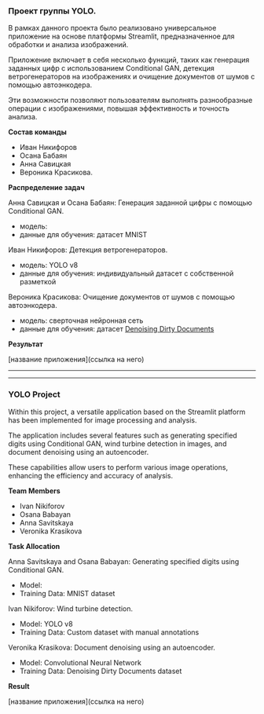 ### Проект группы YOLO.

В рамках данного проекта было реализовано универсальное приложение на основе платформы Streamlit, предназначенное для обработки и анализа изображений. 

Приложение включает в себя несколько функций, таких как генерация заданных цифр с использованием Conditional GAN, детекция ветрогенераторов на изображениях и очищение документов от шумов с помощью автоэнкодера. 

Эти возможности позволяют пользователям выполнять разнообразные операции с изображениями, повышая эффективность и точность анализа.


**Состав команды**

 - Иван Никифоров
 - Осана Бабаян
 - Анна Савицкая
 - Вероника Красикова.


**Распределение задач**

Анна Савицкая и Осана Бабаян: Генерация заданной цифры с помощью Conditional GAN.

- модель: 
- данные для обучения: датасет MNIST

Иван Никифоров: Детекция ветрогенераторов.

- модель: YOLO v8
- данные для обучения: индивидуальный датасет с собственной разметкой

Вероника Красикова: Очищение документов от шумов с помощью автоэнкодера.

- модель: сверточная нейронная сеть
- данные для обучения: датасет [Denoising Dirty Documents](https://www.kaggle.com/c/denoising-dirty-documents/data)

**Результат**

[название приложения](ссылка на него)

***********
***********

### YOLO Project

Within this project, a versatile application based on the Streamlit platform has been implemented for image processing and analysis.

The application includes several features such as generating specified digits using Conditional GAN, wind turbine detection in images, and document denoising using an autoencoder.

These capabilities allow users to perform various image operations, enhancing the efficiency and accuracy of analysis.

**Team Members**

 - Ivan Nikiforov
 - Osana Babayan
 - Anna Savitskaya
 - Veronika Krasikova

**Task Allocation**

Anna Savitskaya and Osana Babayan: Generating specified digits using Conditional GAN.

- Model:
- Training Data: MNIST dataset

Ivan Nikiforov: Wind turbine detection.

- Model: YOLO v8
- Training Data: Custom dataset with manual annotations

Veronika Krasikova: Document denoising using an autoencoder.

- Model: Convolutional Neural Network
- Training Data: Denoising Dirty Documents dataset

**Result**

[название приложения](ссылка на него)
